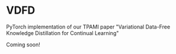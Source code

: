 # VDFD

PyTorch implementation of our TPAMI paper "Variational Data-Free Knowledge Distillation for Continual Learning"

Coming soon!